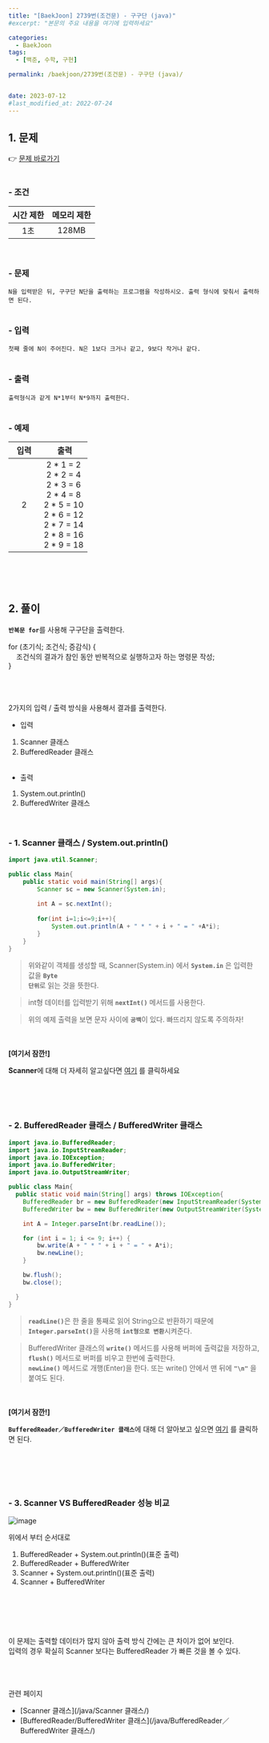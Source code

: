 ```yaml
---
title: "[BaekJoon] 2739번(조건문) - 구구단 (java)"
#excerpt: "본문의 주요 내용을 여기에 입력하세요"

categories:
  - BaekJoon
tags:
  - [백준, 수학, 구현]

permalink: /baekjoon/2739번(조건문) - 구구단 (java)/


date: 2023-07-12
#last_modified_at: 2022-07-24
---
```


## 1. 문제
👉 [문제 바로가기](https://www.acmicpc.net/problem/2739)<br><br>
###  - 조건
  
| 시간 제한 | 메모리 제한 |
|:--------:|:--------:|
|1초|128MB|

<br>

### - 문제
```N을 입력받은 뒤, 구구단 N단을 출력하는 프로그램을 작성하시오. 출력 형식에 맞춰서 출력하면 된다.```
<br><br>

### - 입력
```첫째 줄에 N이 주어진다. N은 1보다 크거나 같고, 9보다 작거나 같다.```
<br><br>

### - 출력
```출력형식과 같게 N*1부터 N*9까지 출력한다.```
<br><br>

### - 예제
  
| &nbsp;&nbsp;입력&nbsp;&nbsp; | &nbsp;&nbsp; 출력&nbsp;&nbsp; |
|:--------:|:--------:|
|2|2 * 1 = 2<br>2 * 2 = 4<br>2 * 3 = 6<br>2 * 4 = 8<br>2 * 5 = 10<br>2 * 6 = 12<br>2 * 7 = 14<br>2 * 8 = 16<br>2 * 9 = 18|


  
<br><br><br>


## 2. 풀이
<code><b>반복문 for</b></code>를 사용해 구구단을 출력한다.

<div class="border">
for (초기식; 조건식; 증감식) {<br>
 &nbsp;&nbsp;&nbsp;&nbsp;조건식의 결과가 참인 동안 반복적으로 실행하고자 하는 명령문 작성;<br>
}

</div>

<br><br><br>
2가지의 입력 / 출력 방식을 사용해서 결과를 출력한다.

- 입력
1. Scanner 클래스
2. BufferedReader 클래스<br><br>
- 출력
1. System.out.println()
2. BufferedWriter 클래스
<br><br><br>

### - 1. Scanner 클래스 / System.out.println()
```java
import java.util.Scanner;

public class Main{
    public static void main(String[] args){
        Scanner sc = new Scanner(System.in);
        
        int A = sc.nextInt();
        
        for(int i=1;i<=9;i++){
            System.out.println(A + " * " + i + " = " +A*i);
        }
    }
}
```
> 위와같이 객체를 생성할 때, Scanner(System.in) 에서 <code><b>System.in</b></code> 은 입력한 값을 <code><b>Byte 단위</b></code>로 읽는 것을 뜻한다.

> int형 데이터를 입력받기 위해 <code><b>nextInt()</b></code> 메서드를 사용한다.

> 위의 예제 출력을 보면 문자 사이에 <code><b>공백</b></code>이 있다. 빠뜨리지 않도록 주의하자!

<br><br>
<b>[여기서 잠깐!]</b>
<div class="box"><b>Scanner</b>에 대해 더 자세히 알고싶다면 <a href="/java/Scanner 클래스/"> 여기</a> 를 클릭하세요</div>

<br><br><br>

### - 2. BufferedReader 클래스 / BufferedWriter 클래스
```java
import java.io.BufferedReader;
import java.io.InputStreamReader;
import java.io.IOException;
import java.io.BufferedWriter;
import java.io.OutputStreamWriter;

public class Main{
  public static void main(String[] args) throws IOException{
    BufferedReader br = new BufferedReader(new InputStreamReader(System.in));
    BufferedWriter bw = new BufferedWriter(new OutputStreamWriter(System.out));

    int A = Integer.parseInt(br.readLine());

    for (int i = 1; i <= 9; i++) {
        bw.write(A + " * " + i + " = " + A*i);
        bw.newLine();
    }

    bw.flush();
    bw.close();

  }
}
```
> <code><b>readLine()</b></code>은 한 줄을 통째로 읽어 String으로 반환하기 때문에 <code><b>Integer.parseInt()</b></code>을 사용해 <code><b>int형으로 변환</b></code>시켜준다.

>  BufferedWriter 클래스의 <code><b>write()</b></code> 메서드를 사용해 버퍼에 출력값을 저장하고, <code><b>flush()</b></code> 메서드로 버퍼를 비우고 한번에 출력한다.<br>
<code><b>newLine()</b></code> 메서드로 개행(Enter)을 한다. 또는 write() 안에서 맨 뒤에 <code><b>"\n"</b></code> 을 붙여도 된다.

<br><br>
<b>[여기서 잠깐!]</b>
<div class="box"><code><b>BufferedReader／BufferedWriter 클래스</b></code>에 대해 더 알아보고 싶으면 <a href="/java/BufferedReader／BufferedWriter 클래스/"> 여기</a> 를 클릭하면 된다.</div>



<br><br><br><br>

### - 3. Scanner VS BufferedReader 성능 비교
![image](https://github.com/cjoungi/cjoungi.github.io/assets/113075984/4390e179-9e9e-4d4f-a56e-eec4b4024bff)<br>

위에서 부터 순서대로<br>
1. BufferedReader + System.out.println()(표준 출력)
2. BufferedReader + BufferedWriter
3. Scanner + System.out.println()(표준 출력)
4. Scanner + BufferedWriter

<br><br>
<br><br>  
이 문제는 출력할 데이터가 많지 않아 출력 방식 간에는 큰 차이가 없어 보인다.<br>
입력의 경우 확실히 Scanner 보다는 <span class="color">BufferedReader 가 빠른 것을 볼 수 있다.</span>


<br><br><br>
<span class="color">관련 페이지</span><br>
- [Scanner 클래스](/java/Scanner 클래스/)
- [BufferedReader/BufferedWriter 클래스](/java/BufferedReader／BufferedWriter 클래스/)
<br><br><br>